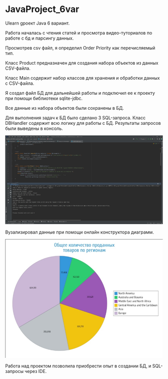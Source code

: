 # JavaProject_6var
Ulearn gроект Java 6 вариант.

Работа началась с чтения статей и просмотра видео-туториалов по работе с бд и парсингу данных.

Просмотрев csv файл, я определил Order Priority как перечисляемый тип.

Класс Product предназначен для создания набора объектов из данных CSV-файла.

Класс Main содержит набор классов для хранения и обработки данных с CSV-файла.

Я создал файл БД для дальнейшей работы и подключил ее к проекту при помощи библиотеки sqlite-jdbc.

Все данные из набора объектов были сохранены в БД.

Для выполнения задач к БД было сделано 3 SQL-запроса. Класс DBHandler содержит всю логику для работы с БД. Результаты запросов были выведены в консоль.

![Вывод программы](https://github.com/Ky1l/JavaProject_6var/blob/main/Вывод%20программы.jpg)


Вузализировал данные при помощи онлайн конструктора диаграмм.

![Диаграмма](https://github.com/Ky1l/JavaProject_6var/blob/main/Диаграмма%20общего%20кол-ва%20проданных%20товаров%20по%20регионам.jpg)

Работа над проектом позволила приобрести опыт в создании БД, и SQL-запросы через IDE.
